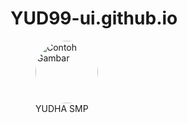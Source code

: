 # YUD99-ui.github.io
<figure>
  <img src="https://cdn.discordapp.com/attachments/1050809699320221749/1411940406974873642/2025-09-01_13.05.081.png?ex=68c4fbf9&is=68c3aa79&hm=1a93964dcd8418e2cf756e038fb1166ecb90c4087b8e51de23c2f840b26984d4&" 
       alt="Contoh Gambar" width="100" style="border-radius:50%;">
  <figcaption>YUDHA SMP</figcaption>
</figure>





